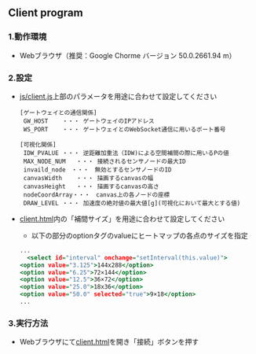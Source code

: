 ## Client program

### 1.動作環境
* Webブラウザ（推奨：Google Chorme バージョン 50.0.2661.94 m）

### 2.設定
* [js/client.js](js/client.js)上部のパラメータを用途に合わせて設定してください

    ```
    [ゲートウェイとの通信関係]
     GW_HOST	・・・	ゲートウェイのIPアドレス
     WS_PORT	・・・	ゲートウェイとのWebSocket通信に用いるポート番号

    [可視化関係]
     IDW_PVALUE	・・・	逆距離加重法（IDW)による空間補間の際に用いるPの値
     MAX_NODE_NUM 	・・・	接続されるセンサノードの最大ID
     invaild_node　・・・　無効とするセンサノードのID
     canvasWidth	・・・	描画するcanvasの幅
     canvasHeight	・・・	描画するcanvasの高さ
     nodeCoordArray・・・　canvas上の各ノードの座標
     DRAW_LEVEL	・・・	加速度の絶対値の最大値[g](可視化において最大とする値)
    ```

* [client.html](client.html)内の「補間サイズ」を用途に合わせて設定してください
	* 以下の部分のoptionタグのvalueにヒートマップの各点のサイズを指定
	```client.html
    ...
      <select id="interval" onchange="setInterval(this.value)">
    <option value="3.125">144x288</option>  
    <option value="6.25">72×144</option>  
    <option value="12.5">36×72</option>  
    <option value="25.0">18x36</option>
    <option value="50.0" selected="true">9×18</option>
    ...
    ```

### 3.実行方法
* Webブラウザにて[client.html](client.html)を開き「接続」ボタンを押す
